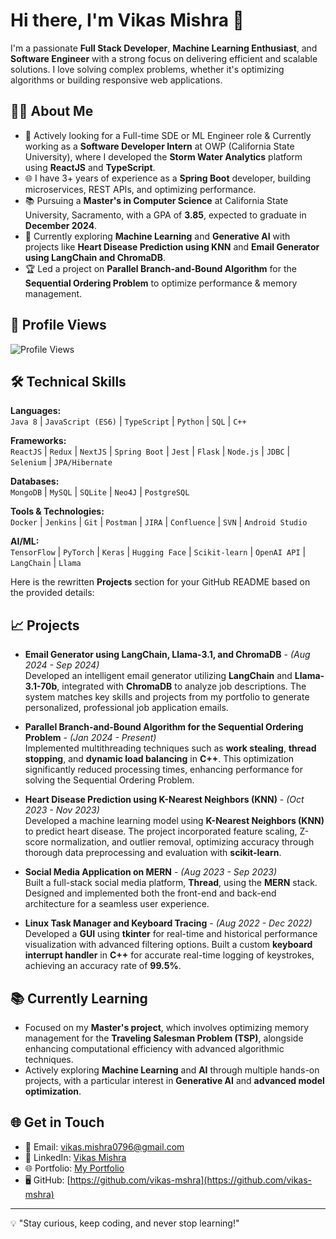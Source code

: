 # Hi there, I'm Vikas Mishra 👋

I'm a passionate **Full Stack Developer**, **Machine Learning Enthusiast**, and **Software Engineer** with a strong focus on delivering efficient and scalable solutions. I love solving complex problems, whether it's optimizing algorithms or building responsive web applications. 

## 👨‍💻 About Me
- 💼 Actively looking for a Full-time SDE or ML Engineer role & Currently working as a **Software Developer Intern** at OWP (California State University), where I developed the **Storm Water Analytics** platform using **ReactJS** and **TypeScript**.
- 🌐 I have 3+ years of experience as a **Spring Boot** developer, building microservices, REST APIs, and optimizing performance.
- 📚 Pursuing a **Master's in Computer Science** at California State University, Sacramento, with a GPA of **3.85**, expected to graduate in **December 2024**.
- 🧠 Currently exploring **Machine Learning** and **Generative AI** with projects like **Heart Disease Prediction using KNN** and **Email Generator using LangChain and ChromaDB**.
- 🏆 Led a project on **Parallel Branch-and-Bound Algorithm** for the **Sequential Ordering Problem** to optimize performance & memory management.

## 👀 Profile Views

![Profile Views](https://komarev.com/ghpvc/?username=vikas-mshra&color=blue)

## 🛠️ Technical Skills
**Languages:**  
`Java 8` | `JavaScript (ES6)` | `TypeScript` | `Python` | `SQL` | `C++`

**Frameworks:**  
`ReactJS` | `Redux` | `NextJS` | `Spring Boot` | `Jest` | `Flask` | `Node.js` | `JDBC` | `Selenium` | `JPA/Hibernate`

**Databases:**  
`MongoDB` | `MySQL` | `SQLite` | `Neo4J` | `PostgreSQL`

**Tools & Technologies:**  
`Docker` | `Jenkins` | `Git` | `Postman` | `JIRA` | `Confluence` | `SVN` | `Android Studio`

**AI/ML:**  
`TensorFlow` | `PyTorch` | `Keras` | `Hugging Face` | `Scikit-learn` | `OpenAI API` | `LangChain` | `Llama`

Here is the rewritten **Projects** section for your GitHub README based on the provided details:

## 📈 Projects

- **Email Generator using LangChain, Llama-3.1, and ChromaDB** - *(Aug 2024 - Sep 2024)*  
  Developed an intelligent email generator utilizing **LangChain** and **Llama-3.1-70b**, integrated with **ChromaDB** to analyze job descriptions. The system matches key skills and projects from my portfolio to generate personalized, professional job application emails.
  
- **Parallel Branch-and-Bound Algorithm for the Sequential Ordering Problem** - *(Jan 2024 - Present)*  
  Implemented multithreading techniques such as **work stealing**, **thread stopping**, and **dynamic load balancing** in **C++**. This optimization significantly reduced processing times, enhancing performance for solving the Sequential Ordering Problem.

- **Heart Disease Prediction using K-Nearest Neighbors (KNN)** - *(Oct 2023 - Nov 2023)*  
  Developed a machine learning model using **K-Nearest Neighbors (KNN)** to predict heart disease. The project incorporated feature scaling, Z-score normalization, and outlier removal, optimizing accuracy through thorough data preprocessing and evaluation with **scikit-learn**.

- **Social Media Application on MERN** - *(Aug 2023 - Sep 2023)*  
  Built a full-stack social media platform, **Thread**, using the **MERN** stack. Designed and implemented both the front-end and back-end architecture for a seamless user experience.

- **Linux Task Manager and Keyboard Tracing** - *(Aug 2022 - Dec 2022)*  
  Developed a **GUI** using **tkinter** for real-time and historical performance visualization with advanced filtering options. Built a custom **keyboard interrupt handler** in **C++** for accurate real-time logging of keystrokes, achieving an accuracy rate of **99.5%**.
  
## 📚 Currently Learning
- Focused on my **Master's project**, which involves optimizing memory management for the **Traveling Salesman Problem (TSP)**, alongside enhancing computational efficiency with advanced algorithmic techniques.
- Actively exploring **Machine Learning** and **AI** through multiple hands-on projects, with a particular interest in **Generative AI** and **advanced model optimization**.

## 🌐 Get in Touch
- 📧 Email: [vikas.mishra0796@gmail.com](mailto:vikas.mishra0796@gmail.com)
- 💼 LinkedIn: [Vikas Mishra](https://linkedin.com/in/vikas-mshra)
- 🌐 Portfolio: [My Portfolio](https://vikas-mishra-portfolio.netlify.app/)
- 🖥️ GitHub: [https://github.com/vikas-mshra](https://github.com/vikas-mshra)

---

💡 "Stay curious, keep coding, and never stop learning!"

